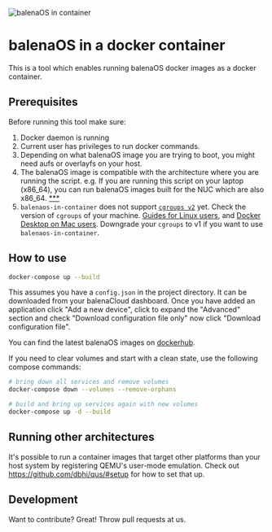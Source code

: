 ![balenaOS in container](/images/balenaos-in-container.png)

# balenaOS in a docker container

This is a tool which enables running balenaOS docker images as a docker container.

## Prerequisites

Before running this tool make sure:

1. Docker daemon is running
2. Current user has privileges to run docker commands.
3. Depending on what balenaOS image you are trying to boot, you might need aufs or overlayfs on your host.
4. The balenaOS image is compatible with the architecture where you are running the script. e.g. If you are running this script on your laptop (x86_64), you can run balenaOS images built for the NUC which are also x86_64. [***](#running-other-architectures)
5. `balenaos-in-container` does not support [`cgroups v2`](https://www.kernel.org/doc/html/latest/admin-guide/cgroup-v2.html) yet. Check the version of `cgroups` of your machine. [Guides for Linux users](https://unix.stackexchange.com/questions/619681/how-can-i-find-out-what-version-of-cgroups-i-have), and [Docker Desktop on Mac users](https://docs.docker.com/desktop/mac/release-notes/#bug-fixes-and-minor-changes-1). Downgrade your `cgroups` to v1 if you want to use `balenaos-in-container`.

## How to use

```bash
docker-compose up --build
```

This assumes you have a `config.json` in the project directory. It can be downloaded from your balenaCloud dashboard. Once you have added an application click "Add a new device", click to expand the "Advanced" section and check "Download configuration file only" now click "Download configuration file".

You can find the latest balenaOS images on [dockerhub](https://hub.docker.com/r/resin/resinos/tags).

If you need to clear volumes and start with a clean state, use the following compose commands:

```bash
# bring down all services and remove volumes
docker-compose down --volumes --remove-orphans

# build and bring up services again with new volumes
docker-compose up -d --build
```

## Running other architectures

It's possible to run a container images that target other platforms than your host system by registering QEMU's user-mode emulation.
Check out https://github.com/dbhi/qus/#setup for how to set that up.

## Development

Want to contribute? Great! Throw pull requests at us.
